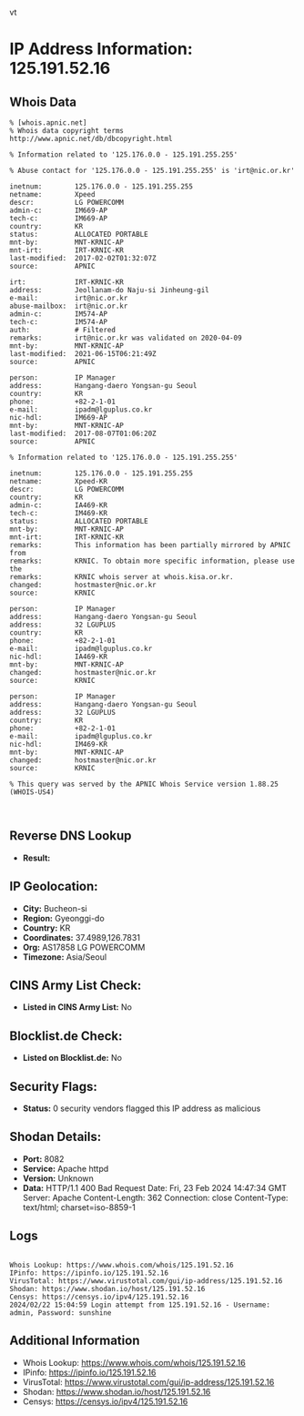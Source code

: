 vt
# IP Address Information: 125.191.52.16

## Whois Data
```
% [whois.apnic.net]
% Whois data copyright terms    http://www.apnic.net/db/dbcopyright.html

% Information related to '125.176.0.0 - 125.191.255.255'

% Abuse contact for '125.176.0.0 - 125.191.255.255' is 'irt@nic.or.kr'

inetnum:        125.176.0.0 - 125.191.255.255
netname:        Xpeed
descr:          LG POWERCOMM
admin-c:        IM669-AP
tech-c:         IM669-AP
country:        KR
status:         ALLOCATED PORTABLE
mnt-by:         MNT-KRNIC-AP
mnt-irt:        IRT-KRNIC-KR
last-modified:  2017-02-02T01:32:07Z
source:         APNIC

irt:            IRT-KRNIC-KR
address:        Jeollanam-do Naju-si Jinheung-gil
e-mail:         irt@nic.or.kr
abuse-mailbox:  irt@nic.or.kr
admin-c:        IM574-AP
tech-c:         IM574-AP
auth:           # Filtered
remarks:        irt@nic.or.kr was validated on 2020-04-09
mnt-by:         MNT-KRNIC-AP
last-modified:  2021-06-15T06:21:49Z
source:         APNIC

person:         IP Manager
address:        Hangang-daero Yongsan-gu Seoul
country:        KR
phone:          +82-2-1-01
e-mail:         ipadm@lguplus.co.kr
nic-hdl:        IM669-AP
mnt-by:         MNT-KRNIC-AP
last-modified:  2017-08-07T01:06:20Z
source:         APNIC

% Information related to '125.176.0.0 - 125.191.255.255'

inetnum:        125.176.0.0 - 125.191.255.255
netname:        Xpeed-KR
descr:          LG POWERCOMM
country:        KR
admin-c:        IA469-KR
tech-c:         IM469-KR
status:         ALLOCATED PORTABLE
mnt-by:         MNT-KRNIC-AP
mnt-irt:        IRT-KRNIC-KR
remarks:        This information has been partially mirrored by APNIC from
remarks:        KRNIC. To obtain more specific information, please use the
remarks:        KRNIC whois server at whois.kisa.or.kr.
changed:        hostmaster@nic.or.kr
source:         KRNIC

person:         IP Manager
address:        Hangang-daero Yongsan-gu Seoul
address:        32 LGUPLUS
country:        KR
phone:          +82-2-1-01
e-mail:         ipadm@lguplus.co.kr
nic-hdl:        IA469-KR
mnt-by:         MNT-KRNIC-AP
changed:        hostmaster@nic.or.kr
source:         KRNIC

person:         IP Manager
address:        Hangang-daero Yongsan-gu Seoul
address:        32 LGUPLUS
country:        KR
phone:          +82-2-1-01
e-mail:         ipadm@lguplus.co.kr
nic-hdl:        IM469-KR
mnt-by:         MNT-KRNIC-AP
changed:        hostmaster@nic.or.kr
source:         KRNIC

% This query was served by the APNIC Whois Service version 1.88.25 (WHOIS-US4)



```
## Reverse DNS Lookup
- **Result:** 

## IP Geolocation:
- **City:** Bucheon-si
- **Region:** Gyeonggi-do
- **Country:** KR
- **Coordinates:** 37.4989,126.7831
- **Org:** AS17858 LG POWERCOMM
- **Timezone:** Asia/Seoul

## CINS Army List Check:
- **Listed in CINS Army List:** 
No

## Blocklist.de Check:
- **Listed on Blocklist.de:** 
No

## Security Flags:
- **Status:** 0 security vendors flagged this IP address as malicious

## Shodan Details:
- **Port:** 8082
- **Service:** Apache httpd
- **Version:** Unknown
- **Data:** HTTP/1.1 400 Bad Request
Date: Fri, 23 Feb 2024 14:47:34 GMT
Server: Apache
Content-Length: 362
Connection: close
Content-Type: text/html; charset=iso-8859-1



## Logs
```

Whois Lookup: https://www.whois.com/whois/125.191.52.16
IPinfo: https://ipinfo.io/125.191.52.16
VirusTotal: https://www.virustotal.com/gui/ip-address/125.191.52.16
Shodan: https://www.shodan.io/host/125.191.52.16
Censys: https://censys.io/ipv4/125.191.52.16
2024/02/22 15:04:59 Login attempt from 125.191.52.16 - Username: admin, Password: sunshine

```
## Additional Information
- Whois Lookup: https://www.whois.com/whois/125.191.52.16
- IPinfo: https://ipinfo.io/125.191.52.16
- VirusTotal: https://www.virustotal.com/gui/ip-address/125.191.52.16
- Shodan: https://www.shodan.io/host/125.191.52.16
- Censys: https://censys.io/ipv4/125.191.52.16


